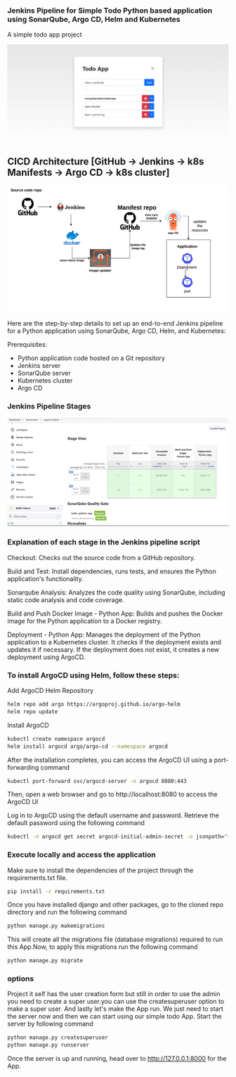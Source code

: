 ### Jenkins Pipeline for Simple Todo Python based application using SonarQube, Argo CD, Helm and Kubernetes

A simple todo app project 

![screenshot_5](https://github.com/Keerthanachinnu/jenkins-project/blob/main/images/screenshot_5.png)

## CICD Architecture [GitHub -> Jenkins -> k8s Manifests -> Argo CD -> k8s cluster]

![screenshot_3](https://github.com/Keerthanachinnu/jenkins-project/blob/main/images/screenshot_3.png)

Here are the step-by-step details to set up an end-to-end Jenkins pipeline for a Python application using SonarQube, Argo CD, Helm, and Kubernetes:

Prerequisites:

   -  Python application code hosted on a Git repository
   -  Jenkins server
   -  SonarQube server
   -  Kubernetes cluster
   -  Argo CD

### Jenkins Pipeline Stages

![screenshot_2](https://github.com/Keerthanachinnu/jenkins-project/blob/main/images/screenshot_2.PNG)

### Explanation of each stage in the Jenkins pipeline script
Checkout: Checks out the source code from a GitHub repository.

Build and Test: Install dependencies, runs tests, and ensures the Python application's functionality.

Sonarqube Analysis: Analyzes the code quality using SonarQube, including static code analysis and code coverage.

Build and Push Docker Image - Python App: Builds and pushes the Docker image for the Python application to a Docker registry.

Deployment - Python App: Manages the deployment of the Python application to a Kubernetes cluster. It checks if the deployment exists and updates it if necessary. If the deployment does not exist, it creates a new deployment using ArgoCD.

### To install ArgoCD using Helm, follow these steps:
Add ArgoCD Helm Repository
```bash
helm repo add argo https://argoproj.github.io/argo-helm
helm repo update
```
Install ArgoCD
```bash
kubectl create namespace argocd
helm install argocd argo/argo-cd --namespace argocd
```
After the installation completes, you can access the ArgoCD UI using a port-forwarding command
```bash
kubectl port-forward svc/argocd-server -n argocd 8080:443
```
Then, open a web browser and go to http://localhost:8080 to access the ArgoCD UI

Log in to ArgoCD using the default username and password. Retrieve the default password using the following command
```bash
kubectl -n argocd get secret argocd-initial-admin-secret -o jsonpath="{.data.password}" | base64 -d
```

### Execute locally and access the application
Make sure to install the dependencies of the project through the requirements.txt file.
```bash
pip install -r requirements.txt
```

Once you have installed django and other packages, go to the cloned repo directory and run the following command
```bash
python manage.py makemigrations
```

This will create all the migrations file (database migrations) required to run this App.Now, to apply this migrations run the following command
```bash
python manage.py migrate
```

### options
Project it self has the user creation form but still in order to use the admin you need to create a super user.you can use the createsuperuser option to make a super user. And lastly let's make the App run. We just need to start the server now and then we can start using our simple todo App. Start the server by following command
```bash
python manage.py createsuperuser
python manage.py runserver
```

Once the server is up and running, head over to http://127.0.0.1:8000 for the App.